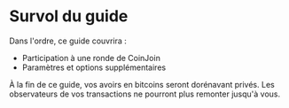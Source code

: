 # Survol du guide

Dans l'ordre, ce guide couvrira :&#x20;

* Participation à une ronde de CoinJoin&#x20;
* Paramètres et options supplémentaires

À la fin de ce guide, vos avoirs en bitcoins seront dorénavant privés. Les observateurs de vos transactions ne pourront plus remonter jusqu'à vous.
